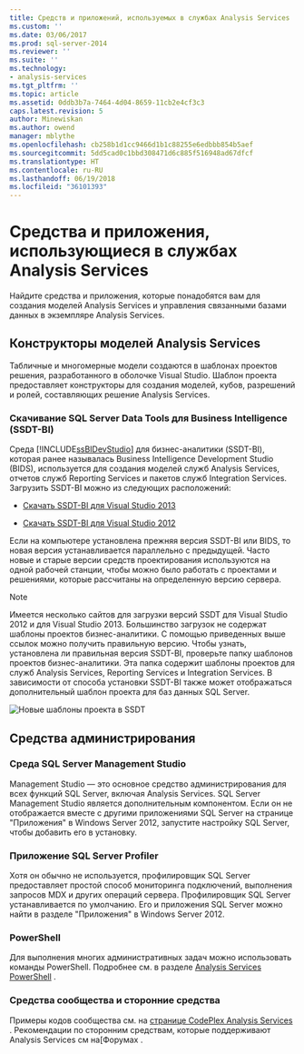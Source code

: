```yaml
---
title: Средств и приложений, используемых в службах Analysis Services | Документы Microsoft
ms.custom: ''
ms.date: 03/06/2017
ms.prod: sql-server-2014
ms.reviewer: ''
ms.suite: ''
ms.technology:
- analysis-services
ms.tgt_pltfrm: ''
ms.topic: article
ms.assetid: 0ddb3b7a-7464-4d04-8659-11cb2e4cf3c3
caps.latest.revision: 5
author: Minewiskan
ms.author: owend
manager: mblythe
ms.openlocfilehash: cb258b1d1cc9466d1b1c88255e6edbbb854b5aef
ms.sourcegitcommit: 5dd5cad0c1bbd308471d6c885f516948ad67dfcf
ms.translationtype: HT
ms.contentlocale: ru-RU
ms.lasthandoff: 06/19/2018
ms.locfileid: "36101393"
---
```

# <a name="tools-and-applications-used-in-analysis-services"></a>Средства и приложения, использующиеся в службах Analysis Services
  Найдите средства и приложения, которые понадобятся вам для создания моделей Analysis Services и управления связанными базами данных в экземпляре Analysis Services.  
  
## <a name="analysis-services-model-designers"></a>Конструкторы моделей Analysis Services  
 Табличные и многомерные модели создаются в шаблонах проектов решения, разработанного в оболочке Visual Studio. Шаблон проекта предоставляет конструкторы для создания моделей, кубов, разрешений и ролей, составляющих решение Analysis Services.  
  
### <a name="download-sql-server-data-tools-for-business-intelligence-ssdt-bi"></a>Скачивание SQL Server Data Tools для Business Intelligence (SSDT-BI)  
 Среда [!INCLUDE[ssBIDevStudio](../includes/ssbidevstudio-md.md)] для бизнес-аналитики (SSDT-BI), которая ранее называлась Business Intelligence Development Studio (BIDS), используется для создания моделей служб Analysis Services, отчетов служб Reporting Services и пакетов служб Integration Services. Загрузить SSDT-BI можно из следующих расположений:  
  
-   [Скачать SSDT-BI для Visual Studio 2013](http://go.microsoft.com/fwlink/p/?LinkId=396526)  
  
-   [Скачать SSDT-BI для Visual Studio 2012](http://go.microsoft.com/fwlink/p/?LinkID=273673)  
  
 Если на компьютере установлена прежняя версия SSDT-BI или BIDS, то новая версия устанавливается параллельно с предыдущей. Часто новые и старые версии средств проектирования используются на одной рабочей станции, чтобы можно было работать с проектами и решениями, которые рассчитаны на определенную версию сервера.  
  
> [!NOTE]  
>  Имеется несколько сайтов для загрузки версий SSDT для Visual Studio 2012 и для Visual Studio 2013. Большинство загрузок не содержат шаблоны проектов бизнес-аналитики. С помощью приведенных выше ссылок можно получить правильную версию. Чтобы узнать, установлена ли правильная версия SSDT-BI, проверьте папку шаблонов проектов бизнес-аналитики. Эта папка содержит шаблоны проектов для служб Analysis Services, Reporting Services и Integration Services. В зависимости от способа установки SSDT-BI также может отображаться дополнительный шаблон проекта для баз данных SQL Server.  
  
 ![Новые шаблоны проекта в SSDT](media/ssdt-biprojects.png "Новые шаблоны проекта в SSDT")  
  
## <a name="administrative-tools"></a>Средства администрирования  
  
### <a name="sql-server-management-studio"></a>Среда SQL Server Management Studio  
 Management Studio — это основное средство администрирования для всех функций SQL Server, включая Analysis Services. SQL Server Management Studio является дополнительным компонентом. Если он не отображается вместе с другими приложениями SQL Server на странице "Приложения" в Windows Server 2012, запустите настройку SQL Server, чтобы добавить его в установку.  
  
### <a name="sql-server-profiler"></a>Приложение SQL Server Profiler  
 Хотя он обычно не используется, профилировщик SQL Server предоставляет простой способ мониторинга подключений, выполнения запросов MDX и других операций сервера. Профилировщик SQL Server устанавливается по умолчанию. Его и приложения SQL Server можно найти в разделе "Приложения" в Windows Server 2012.  
  
### <a name="powershell"></a>PowerShell  
 Для выполнения многих административных задач можно использовать команды PowerShell. Подробнее см. в разделе [Analysis Services PowerShell](analysis-services-powershell.md) .  
  
### <a name="community-and-third-party-tools"></a>Средства сообщества и сторонние средства  
 Примеры кодов сообщества см. на [странице CodePlex Analysis Services](http://sqlsrvanalysissrvcs.codeplex.com/) . Рекомендации по сторонним средствам, которые поддерживают Analysis Services см на[Форумах .  
  
  